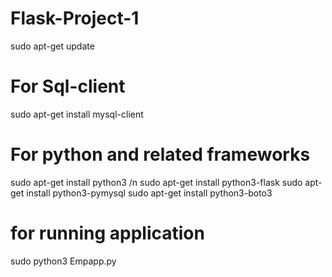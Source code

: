 # Flask-Project-1

sudo apt-get update
# For Sql-client
sudo apt-get install mysql-client

# For python and related frameworks

sudo apt-get install python3 /n
sudo apt-get install python3-flask
sudo apt-get install python3-pymysql
sudo apt-get install python3-boto3

# for running application
sudo python3 Empapp.py
